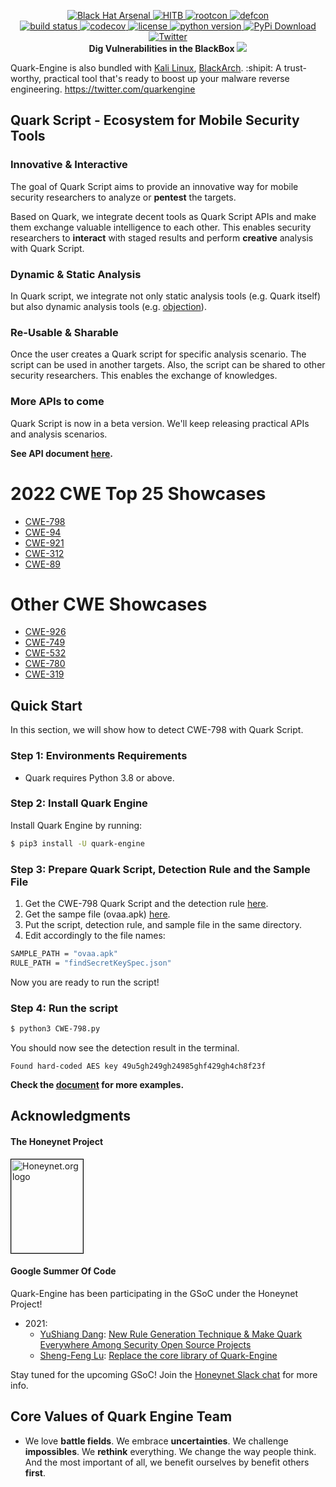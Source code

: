 <p align="center">
    <a href="https://www.blackhat.com/asia-21/arsenal/schedule/index.html#quark-engine-storyteller-of-android-malware-22458">
        <img alt="Black Hat Arsenal" src="https://img.shields.io/badge/Black%20Hat%20Arsenal-Asia%202021-blue">
    </a>
    <a href="https://conference.hitb.org/hitb-lockdown002/sessions/quark-engine-an-obfuscation-neglect-android-malware-scoring-system/">
        <img alt="HITB" src="https://img.shields.io/badge/HITB-Lockdown%20002-red">
    </a>
    <a href="https://www.youtube.com/watch?v=SOH4eqrv9_g&ab_channel=ROOTCONHackingConference">
        <img alt="rootcon" src="https://img.shields.io/badge/ROOTCON-2020-orange">
    </a>
    <a href="https://www.youtube.com/watch?v=XK-yqHPnsvc&ab_channel=DEFCONConference">
        <img alt="defcon" src="https://img.shields.io/badge/DEFCON%2028-BTV-blue">
    </a><br>
    <a href="https://github.com/quark-engine/quark-engine/actions/workflows/pytest.yml">
        <img alt="build status" src="https://github.com/quark-engine/quark-engine/actions/workflows/pytest.yml/badge.svg">
    </a>
    <a href="https://codecov.io/gh/quark-engine/quark-engine">
        <img alt="codecov" src="https://codecov.io/gh/quark-engine/quark-engine/branch/master/graph/badge.svg">
    </a>
    <a href="https://github.com/18z/quark-rules/blob/master/LICENSE">
        <img alt="license" src="https://img.shields.io/badge/License-GPLv3-blue.svg">
    </a>
    <a href="https://www.python.org/downloads/release/python-360/">
        <img alt="python version" src="https://img.shields.io/badge/python-3.8-blue.svg">
    </a>
    <a href="https://pypi.org/project/quark-engine/">
        <img alt="PyPi Download" src="https://pepy.tech/badge/quark-engine">
    </a><br>
    <a href="https://twitter.com/quarkengine">
        <img alt="Twitter" src="https://img.shields.io/twitter/follow/quarkengine?style=social">
    </a><br>
    <b> Dig Vulnerabilities in the BlackBox</b>
    <img src="https://i.imgur.com/8GwkWei.png"/>
</p>

Quark-Engine is also bundled with [Kali Linux](https://tools.kali.org/tools-listing), [BlackArch](https://blackarch.org/mobile.html).
:shipit:  A trust-worthy, practical tool that's ready to boost up your malware reverse engineering. <https://twitter.com/quarkengine>

## Quark Script - Ecosystem for Mobile Security Tools

### Innovative & Interactive

The goal of Quark Script aims to provide an innovative way for mobile security researchers to analyze or **pentest** the targets.

Based on Quark, we integrate decent tools as Quark Script APIs and make them exchange valuable intelligence to each other. This enables security researchers to **interact** with staged results and perform **creative** analysis with Quark Script.

### Dynamic & Static Analysis

In Quark script, we integrate not only static analysis tools (e.g. Quark itself) but also dynamic analysis tools (e.g. [objection](https://github.com/sensepost/objection)).

### Re-Usable & Sharable

Once the user creates a Quark script for specific analysis scenario. The script can be used in another targets. Also, the script can be shared to other security researchers. This enables the exchange of knowledges.

### More APIs to come

Quark Script is now in a beta version. We'll keep releasing practical APIs and analysis scenarios.

**See API document [here](https://quark-engine.readthedocs.io/en/latest/quark_script.html#introduce-of-quark-script-apis).**

# 2022 CWE Top 25 Showcases

*   [CWE-798](https://quark-engine.readthedocs.io/en/latest/quark_script.html#detect-cwe-798-in-android-application-ovaa-apk)
*   [CWE-94](https://quark-engine.readthedocs.io/en/latest/quark_script.html#detect-cwe-94-in-android-application-ovaa-apk)
*   [CWE-921](https://quark-engine.readthedocs.io/en/latest/quark_script.html#detect-cwe-921-in-android-application-ovaa-apk)
*   [CWE-312](https://quark-engine.readthedocs.io/en/latest/quark_script.html#detect-cwe-312-in-android-application-ovaa-apk)
*   [CWE-89](https://quark-engine.readthedocs.io/en/latest/quark_script.html#detect-cwe-89-in-android-application-androgoat-apk)

# Other CWE Showcases

*   [CWE-926](https://quark-engine.readthedocs.io/en/latest/quark_script.html#detect-cwe-926-in-android-application-dvba-apk)
*   [CWE-749](https://quark-engine.readthedocs.io/en/latest/quark_script.html#detect-cwe-749-in-android-application-mstg-android-java-apk)
*   [CWE-532](https://quark-engine.readthedocs.io/en/latest/quark_script.html#detect-cwe-532-in-android-application-dvba-apk)
*   [CWE-780](https://quark-engine.readthedocs.io/en/latest/quark_script.html#detect-cwe-780-in-android-application-mstg-android-java-apk)
*   [CWE-319](https://quark-engine.readthedocs.io/en/latest/quark_script.html#detect-cwe-319-in-android-application-ovaa-apk)

## Quick Start

In this section, we will show how to detect CWE-798 with Quark Script.

### Step 1: Environments Requirements

*   Quark requires Python 3.8 or above.

### Step 2: Install Quark Engine

Install Quark Engine by running:

```bash
$ pip3 install -U quark-engine
```

### Step 3: Prepare Quark Script, Detection Rule and the Sample File

1.  Get the CWE-798 Quark Script and the detection rule [here](https://quark-engine.readthedocs.io/en/latest/quark_script.html#detect-cwe-798-in-android-application-ovaa-apk).
2.  Get the sampe file (ovaa.apk) [here](https://github.com/dark-warlord14/ovaa/releases/tag/1.0).
3.  Put the script, detection rule, and sample file in the same directory.
4.  Edit accordingly to the file names:

```bash
SAMPLE_PATH = "ovaa.apk"
RULE_PATH = "findSecretKeySpec.json"
```

Now you are ready to run the script!

### Step 4: Run the script

```bash
$ python3 CWE-798.py
```

You should now see the detection result in the terminal.

    Found hard-coded AES key 49u5gh249gh24985ghf429gh4ch8f23f

**Check the [document](https://quark-engine.readthedocs.io/en/latest/quark_script.html#quark-script) for more examples.**

## Acknowledgments

#### The Honeynet Project

<a href="https://www.honeynet.org"> <img style="border: 0.2px solid black" width=115 height=150 src="https://i.imgur.com/znu7cMJ.png" alt="Honeynet.org logo"> </a>

#### Google Summer Of Code

Quark-Engine has been participating in the GSoC under the Honeynet Project!

*   2021:
    *   [YuShiang Dang](https://twitter.com/YushianhD): [New Rule Generation Technique & Make Quark Everywhere Among Security Open Source Projects](https://quark-engine.github.io/2021/08/17/GSoC-2021-YuShiangDang/)
    *   [Sheng-Feng Lu](https://twitter.com/haeter525): [Replace the core library of Quark-Engine](https://quark-engine.github.io/2021/08/17/GSoC-2021-ShengFengLu/)

Stay tuned for the upcoming GSoC! Join the [Honeynet Slack chat](https://gsoc-slack.honeynet.org/) for more info.

## Core Values of Quark Engine Team

*   We love **battle fields**. We embrace **uncertainties**. We challenge **impossibles**. We **rethink** everything. We change the way people think.
    And the most important of all, we benefit ourselves by benefit others **first**.
